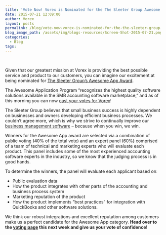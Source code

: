 ```yaml
---
title: 'Vote Now! Vorex is Nominated for the The Sleeter Group Awesome App Award'
date: 2015-07-21 12:09:00
author: Vorex
layout: posts
permalink: /blog/vote-now-vorex-is-nominated-for-the-the-sleeter-group-awesome-app-award/
blog_image_path: /assets/img/blogs-resources/Screen-Shot-2015-07-21.png
categories:
  - Blog
tags:  
---
```



&nbsp;

Given that our greatest mission at Vorex is providing the best possible service and product to our customers, you can imagine our excitement at being nominated for [The Sleeter Group’s Awesome App Award](http://www.sleeter.com/awesomeapps). 

The Awesome Application Program “recognizes the highest quality software solutions available in the SMB accounting software marketplace,” and as of this morning you can now [cast your votes for Vorex](http://www.sleeter.com/awesomeapps/2016/vorex)!

The Sleeter Group believes that small business success is highly dependent on businesses and owners developing efficient business processes. We couldn’t agree more, which is why we strive to continually improve our [business management software](http://www.vorex.com/product/) – because when you win, we win.

Winners for the Awesome App award are selected via a combination of public voting (40% of the total vote) and an expert panel (60%) comprised of a team of technical and marketing experts who will evaluate each product. This panel includes some of the most experienced accounting software experts in the industry, so we know that the judging process is in good hands.

To determine the winners, the panel will evaluate each applicant based on:

* Public evaluation data
* How the product integrates with other parts of the accounting and business process system
* Marketing reputation of the product
* How the product implements “best practices” for integration with QuickBooks and other software solutions.

We think our robust integrations and excellent reputation among customers make us a perfect candidate for the Awesome App category. **Head over to the [voting page](http://www.sleeter.com/awesomeapps/2016/vorex) this next week and give us your vote of confidence!**
